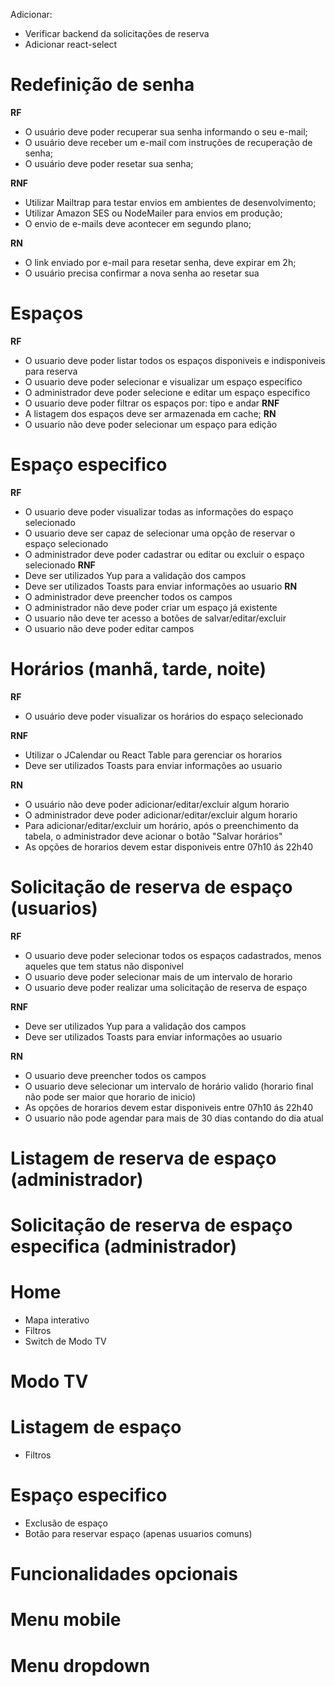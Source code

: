 Adicionar:
- Verificar backend da solicitações de reserva
- Adicionar react-select


# Redefinição de senha
**RF**
- O usuário deve poder recuperar sua senha informando o seu e-mail;
- O usuário deve receber um e-mail com instruções de recuperação de senha;
- O usuário deve poder resetar sua senha;

**RNF**
- Utilizar Mailtrap para testar envios em ambientes de desenvolvimento;
- Utilizar Amazon SES ou NodeMailer para envios em produção;
- O envio de e-mails deve acontecer em segundo plano;

**RN**
- O link enviado por e-mail para resetar senha, deve expirar em 2h;
- O usuário precisa confirmar a nova senha ao resetar sua 




# Espaços
**RF**
- O usuario deve poder listar todos os espaços disponiveis e indisponiveis para reserva
- O usuario deve poder selecionar e visualizar um espaço especifico
- O administrador deve poder selecione e editar um espaço especifico
- O usuario deve poder filtrar os espaços por: tipo e andar
**RNF**
- A listagem dos espaços deve ser armazenada em cache;
**RN**
- O usuario não deve poder selecionar um espaço para edição





# Espaço especifico
**RF**
- O usuario deve poder visualizar todas as informações do espaço selecionado
- O usuario deve ser capaz de selecionar uma opção de reservar o espaço selecionado
- O administrador deve poder cadastrar ou editar ou excluir o espaço selecionado
**RNF**
- Deve ser utilizados Yup para a validação dos campos
- Deve ser utilizados Toasts para enviar informações ao usuario
**RN**
- O administrador deve preencher todos os campos
- O administrador não deve poder criar um espaço já existente
- O usuario não deve ter acesso a botões de salvar/editar/excluir
- O usuario não deve poder editar campos




# Horários (manhã, tarde, noite)
**RF**
- O usuário deve poder visualizar os horários do espaço selecionado

**RNF**
- Utilizar o JCalendar ou React Table para gerenciar os horarios
- Deve ser utilizados Toasts para enviar informações ao usuario

**RN**
- O usuário não deve poder adicionar/editar/excluir algum horario
- O administrador deve poder adicionar/editar/excluir algum horario
- Para adicionar/editar/excluir um horário, após o preenchimento da tabela, o administrador deve acionar o botão "Salvar horários"
- As opções de horarios devem estar disponiveis entre 07h10 ás 22h40





# Solicitação de reserva de espaço (usuarios)
**RF**
- O usuario deve poder selecionar todos os espaços cadastrados, menos aqueles que tem status não disponivel
- O usuario deve poder selecionar mais de um intervalo de horario
- O usuario deve poder realizar uma solicitação de reserva de espaço

**RNF**
- Deve ser utilizados Yup para a validação dos campos
- Deve ser utilizados Toasts para enviar informações ao usuario

**RN**
- O usuario deve preencher todos os campos
- O usuario deve selecionar um intervalo de horário valido (horario final não pode ser maior que horario de inicio)
- As opções de horarios devem estar disponiveis entre 07h10 ás 22h40
- O usuario não pode agendar para mais de 30 dias contando do dia atual







# Listagem de reserva de espaço (administrador)
# Solicitação de reserva de espaço especifica (administrador)

# Home
- Mapa interativo
- Filtros
- Switch de Modo TV


# Modo TV

# Listagem de espaço
- Filtros

# Espaço especifico
- Exclusão de espaço
- Botão para reservar espaço (apenas usuarios comuns)





# Funcionalidades opcionais





# Menu mobile

# Menu dropdown

